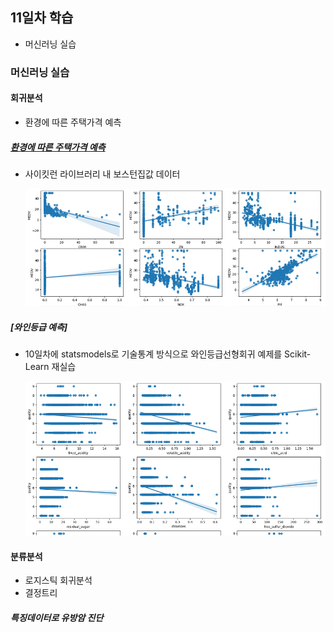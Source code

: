 ## 11일차 학습
- 머신러닝 실습

### 머신러닝 실습

#### 회귀분석
- 환경에 따른 주택가격 예측

##### [환경에 따른 주택가격 예측](https://github.com/ChnagHyun/bigdata-analysis-2024/blob/main/day11/)
- 사이킷런 라이브러리 내 보스턴집값 데이터

    ![결과산점도](https://raw.githubusercontent.com/GangGnagGnag/bigdata-analysis-2024/main/images/ba016.png)

##### [와인등급 예측]
- 10일차에 statsmodels로 기술통계 방식으로 와인등급선형회귀 예제를 Scikit-Learn 재실습

    ![결과산점도](https://raw.githubusercontent.com/GangGnagGnag/bigdata-analysis-2024/main/images/ba015.png)

#### 분류분석
- 로지스틱 회귀분석
- 결정트리

##### 특징데이터로 유방암 진단
